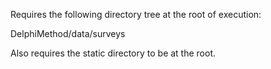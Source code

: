 Requires the following directory tree at the root of execution:

  DelphiMethod/data/surveys

Also requires the static directory to be at the root.

